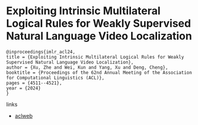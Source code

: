 # Exploiting Intrinsic Multilateral Logical Rules for Weakly Supervised Natural Language Video Localization

```
@inproceedings{imlr_acl24,
title = {Exploiting Intrinsic Multilateral Logical Rules for Weakly Supervised Natural Language Video Localization},
author = {Xu, Zhe and Wei, Kun and Yang, Xu and Deng, Cheng},
booktitle = {Proceedings of the 62nd Annual Meeting of the Association for Computational Linguistics (ACL)},
pages = {4511--4521},
year = {2024}
}
```

links
- [aclweb](https://aclanthology.org/2024.acl-long.247)
